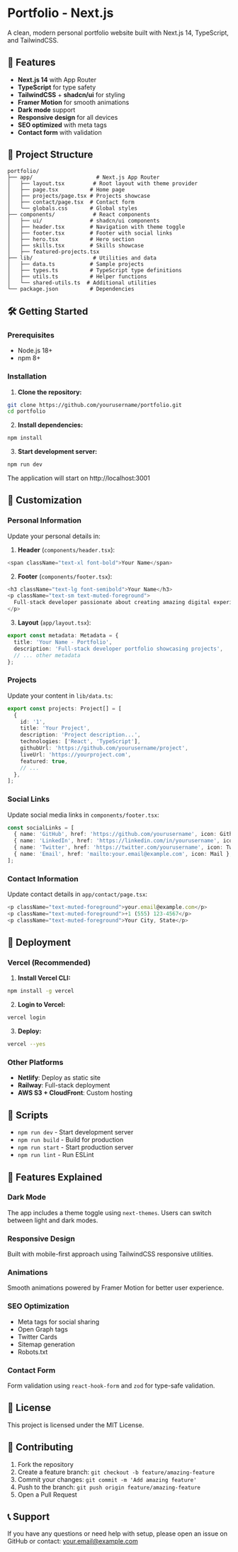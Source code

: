 # Portfolio - Next.js

A clean, modern personal portfolio website built with Next.js 14, TypeScript, and TailwindCSS.

## 🚀 Features

- **Next.js 14** with App Router
- **TypeScript** for type safety
- **TailwindCSS** + **shadcn/ui** for styling
- **Framer Motion** for smooth animations
- **Dark mode** support
- **Responsive design** for all devices
- **SEO optimized** with meta tags
- **Contact form** with validation

## 📁 Project Structure

```
portfolio/
├── app/                    # Next.js App Router
│   ├── layout.tsx         # Root layout with theme provider
│   ├── page.tsx          # Home page
│   ├── projects/page.tsx # Projects showcase
│   ├── contact/page.tsx  # Contact form
│   └── globals.css       # Global styles
├── components/            # React components
│   ├── ui/               # shadcn/ui components
│   ├── header.tsx        # Navigation with theme toggle
│   ├── footer.tsx        # Footer with social links
│   ├── hero.tsx          # Hero section
│   ├── skills.tsx        # Skills showcase
│   ├── featured-projects.tsx
├── lib/                   # Utilities and data
│   ├── data.ts           # Sample projects 
│   ├── types.ts          # TypeScript type definitions
│   ├── utils.ts          # Helper functions
│   └── shared-utils.ts  # Additional utilities
└── package.json          # Dependencies
```

## 🛠️ Getting Started

### Prerequisites
- Node.js 18+
- npm 8+

### Installation

1. **Clone the repository:**
```bash
git clone https://github.com/yourusername/portfolio.git
cd portfolio
```

2. **Install dependencies:**
```bash
npm install
```

3. **Start development server:**
```bash
npm run dev
```

The application will start on http://localhost:3001

## 🎨 Customization

### Personal Information
Update your personal details in:

1. **Header** (`components/header.tsx`):
```typescript
<span className="text-xl font-bold">Your Name</span>
```

2. **Footer** (`components/footer.tsx`):
```typescript
<h3 className="text-lg font-semibold">Your Name</h3>
<p className="text-sm text-muted-foreground">
  Full-stack developer passionate about creating amazing digital experiences.
</p>
```

3. **Layout** (`app/layout.tsx`):
```typescript
export const metadata: Metadata = {
  title: 'Your Name - Portfolio',
  description: 'Full-stack developer portfolio showcasing projects',
  // ... other metadata
};
```

### Projects
Update your content in `lib/data.ts`:

```typescript
export const projects: Project[] = [
  {
    id: '1',
    title: 'Your Project',
    description: 'Project description...',
    technologies: ['React', 'TypeScript'],
    githubUrl: 'https://github.com/yourusername/project',
    liveUrl: 'https://yourproject.com',
    featured: true,
    // ...
  },
];
```

### Social Links
Update social media links in `components/footer.tsx`:

```typescript
const socialLinks = [
  { name: 'GitHub', href: 'https://github.com/yourusername', icon: Github },
  { name: 'LinkedIn', href: 'https://linkedin.com/in/yourusername', icon: Linkedin },
  { name: 'Twitter', href: 'https://twitter.com/yourusername', icon: Twitter },
  { name: 'Email', href: 'mailto:your.email@example.com', icon: Mail },
];
```

### Contact Information
Update contact details in `app/contact/page.tsx`:

```typescript
<p className="text-muted-foreground">your.email@example.com</p>
<p className="text-muted-foreground">+1 (555) 123-4567</p>
<p className="text-muted-foreground">Your City, State</p>
```

## 🚀 Deployment

### Vercel (Recommended)

1. **Install Vercel CLI:**
```bash
npm install -g vercel
```

2. **Login to Vercel:**
```bash
vercel login
```

3. **Deploy:**
```bash
vercel --yes
```

### Other Platforms

- **Netlify**: Deploy as static site
- **Railway**: Full-stack deployment
- **AWS S3 + CloudFront**: Custom hosting

## 📝 Scripts

- `npm run dev` - Start development server
- `npm run build` - Build for production
- `npm run start` - Start production server
- `npm run lint` - Run ESLint

## 🎯 Features Explained

### Dark Mode
The app includes a theme toggle using `next-themes`. Users can switch between light and dark modes.

### Responsive Design
Built with mobile-first approach using TailwindCSS responsive utilities.

### Animations
Smooth animations powered by Framer Motion for better user experience.

### SEO Optimization
- Meta tags for social sharing
- Open Graph tags
- Twitter Cards
- Sitemap generation
- Robots.txt

### Contact Form
Form validation using `react-hook-form` and `zod` for type-safe validation.

## 📄 License

This project is licensed under the MIT License.

## 🤝 Contributing

1. Fork the repository
2. Create a feature branch: `git checkout -b feature/amazing-feature`
3. Commit your changes: `git commit -m 'Add amazing feature'`
4. Push to the branch: `git push origin feature/amazing-feature`
5. Open a Pull Request

## 📞 Support

If you have any questions or need help with setup, please open an issue on GitHub or contact: your.email@example.com